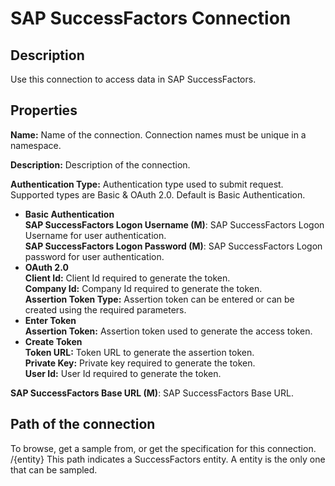 # SAP SuccessFactors Connection

Description
-----------
Use this connection to access data in SAP SuccessFactors.

Properties
----------
**Name:** Name of the connection. Connection names must be unique in a namespace.

**Description:** Description of the connection.

**Authentication Type:** Authentication type used to submit request. Supported types are Basic & OAuth 2.0. Default is Basic Authentication.
* **Basic Authentication**  
  **SAP SuccessFactors Logon Username (M)**: SAP SuccessFactors Logon Username for user authentication.  
  **SAP SuccessFactors Logon Password (M)**: SAP SuccessFactors Logon password for user authentication.
* **OAuth 2.0**  
  **Client Id:** Client Id required to generate the token.  
  **Company Id:** Company Id required to generate the token.  
  **Assertion Token Type:** Assertion token can be entered or can be created using the required parameters.
* **Enter Token**  
  **Assertion Token:** Assertion token used to generate the access token.
* **Create Token**  
  **Token URL:** Token URL to generate the assertion token.  
  **Private Key:** Private key required to generate the token.  
  **User Id:** User Id required to generate the token.

**SAP SuccessFactors Base URL (M)**: SAP SuccessFactors Base URL.


Path of the connection
----------------------
To browse, get a sample from, or get the specification for this connection.  
/{entity} This path indicates a SuccessFactors entity. A entity is the only one that can be sampled.